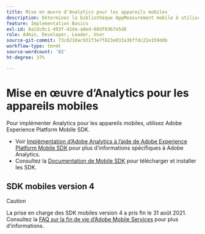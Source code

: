 ```yaml
---
title: Mise en œuvre d’Analytics pour les appareils mobiles
description: Déterminez la bibliothèque AppMeasurement mobile à utiliser.
feature: Implementation Basics
exl-id: 8a1dc0c1-493f-41da-a0ed-08df0367e5d8
role: Admin, Developer, Leader, User
source-git-commit: 73c0210ac931f3e7f823e033a3bffdc22e159ddb
workflow-type: tm+mt
source-wordcount: '82'
ht-degree: 37%

---
```


# Mise en œuvre d’Analytics pour les appareils mobiles

Pour implémenter Analytics pour les appareils mobiles, utilisez Adobe Experience Platform Mobile SDK.

* Voir [Implémentation d’Adobe Analytics à l’aide de Adobe Experience Platform Mobile SDK](aep-edge/mobile-sdk/overview.md) pour plus d’informations spécifiques à Adobe Analytics.
* Consultez la [Documentation de Mobile SDK](https://developer.adobe.com/client-sdks/home/) pour télécharger et installer les SDK.

## SDK mobiles version 4

>[!CAUTION]
>
>La prise en charge des SDK mobiles version 4 a pris fin le 31 août 2021. Consultez la [FAQ sur la fin de vie d’Adobe Mobile Services](https://experienceleague.adobe.com/docs/discontinued/using/mobile-services.html) pour plus d’informations.

